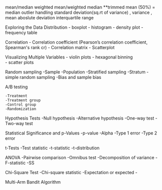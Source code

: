 mean/median
weighted mean/weighted median 
**trimmed mean (50%) = median 
outlier  handling
standard deviation(sq.rt of variance) , variance , mean aboslute deviation 
interquartile range


Exploring the Data Distribution
	- boxplot
	- histogram
	- density plot
	- frequency table 
	

Correlation
	- Correlation coefficient (Pearson’s correlation coefficient, Spearman's rank cr)
	- Correlation matrix
	- Scatterplot
	
	
Visualizing Multiple Variables
	- violin plots 
	- hexagonal binning  
	- scatter plots 
	
Random sampling
	-Sample
	-Population
	-Stratified sampling
	-Stratum
	-simple random sampling
	-Bias and sample bias 
	
	
	
A/B testing 

	-Treatment
	-Treatment group
	-Control group
	-Randomization
	

Hypothesis Tests
	-Null hypothesis
	-Alternative hypothesis
	-One-way test
	-Two-way test
	
	
Statistical Significance and p-Values
	-p-value
	-Alpha
	-Type 1 error
	-Type 2 error
	
	
t-Tests
	-Test statistic
	-t-statistic
	-t-distribution
	
	
ANOVA
	-Pairwise comparison
	-Omnibus test
	-Decomposition of variance
	-F-statistic
	-SS
	
	
Chi-Square Test
	-Chi-square statistic
	-Expectation or expected
	-
	
	
Multi-Arm Bandit Algorithm
